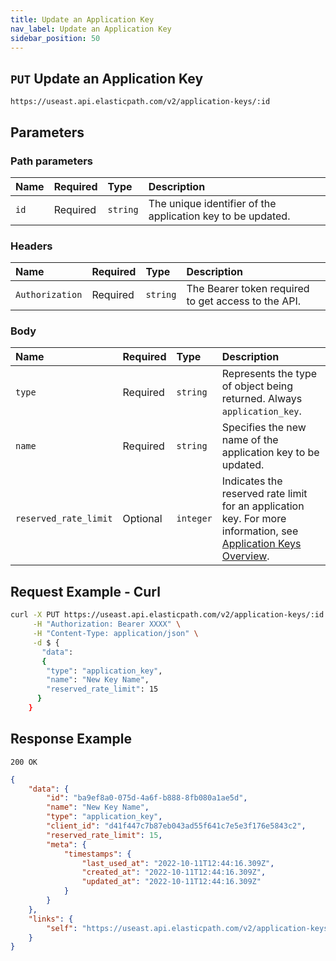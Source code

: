 ```yaml
---
title: Update an Application Key
nav_label: Update an Application Key
sidebar_position: 50
---
```


## `PUT` Update an Application Key

```http
https://useast.api.elasticpath.com/v2/application-keys/:id
```

## Parameters

### Path parameters

| Name | Required | Type     | Description                                                 |
|:-----|:---------|:---------|:------------------------------------------------------------|
| `id` | Required | `string` | The unique identifier of the application key to be updated. |

### Headers

| Name            | Required | Type     | Description                                         |
|:----------------|:---------|:---------|:----------------------------------------------------|
| `Authorization` | Required | `string` | The Bearer token required to get access to the API. |

### Body

 Name   | Required | Type     | Description                                                             |
|:-------|:---------|:---------|:------------------------------------------------------------------------|
| `type` | Required | `string` | Represents the type of object being returned. Always `application_key`. |
| `name` | Required | `string` | Specifies the new name of the application key to be updated.            |
| `reserved_rate_limit` | Optional| `integer` | Indicates the reserved rate limit for an application key. For more information, see [Application Keys Overview](/docs/authentication/application-keys/application-keys-overview). |

## Request Example - Curl

```bash
curl -X PUT https://useast.api.elasticpath.com/v2/application-keys/:id \
     -H "Authorization: Bearer XXXX" \
     -H "Content-Type: application/json" \
     -d $ {
       "data":
       {
        "type": "application_key",
        "name": "New Key Name",
        "reserved_rate_limit": 15
      }
    }
```

## Response Example

`200 OK`

```json
{
    "data": {
        "id": "ba9ef8a0-075d-4a6f-b888-8fb080a1ae5d",
        "name": "New Key Name",
        "type": "application_key",
        "client_id": "d41f447c7b87eb043ad55f641c7e5e3f176e5843c2",
        "reserved_rate_limit": 15,
        "meta": {
            "timestamps": {
                "last_used_at": "2022-10-11T12:44:16.309Z",
                "created_at": "2022-10-11T12:44:16.309Z",
                "updated_at": "2022-10-11T12:44:16.309Z"
            }
        }
    },
    "links": {
        "self": "https://useast.api.elasticpath.com/v2/application-keys/ba9ef8a0-075d-4a6f-b888-8fb080a1ae5d"
    }
}
```
